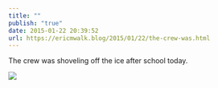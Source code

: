 ```yaml
---
title: ""
publish: "true"
date: 2015-01-22 20:39:52
url: https://ericmwalk.blog/2015/01/22/the-crew-was.html
---
```


The crew was shoveling off the ice after school today.

![](https://ericmwalk.blog/uploads/2022/adcd9a029f.jpg)